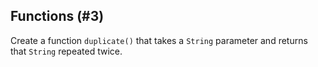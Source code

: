 ## Functions (#3)

Create a function `duplicate()` that takes a `String` parameter
and returns that `String` repeated twice.